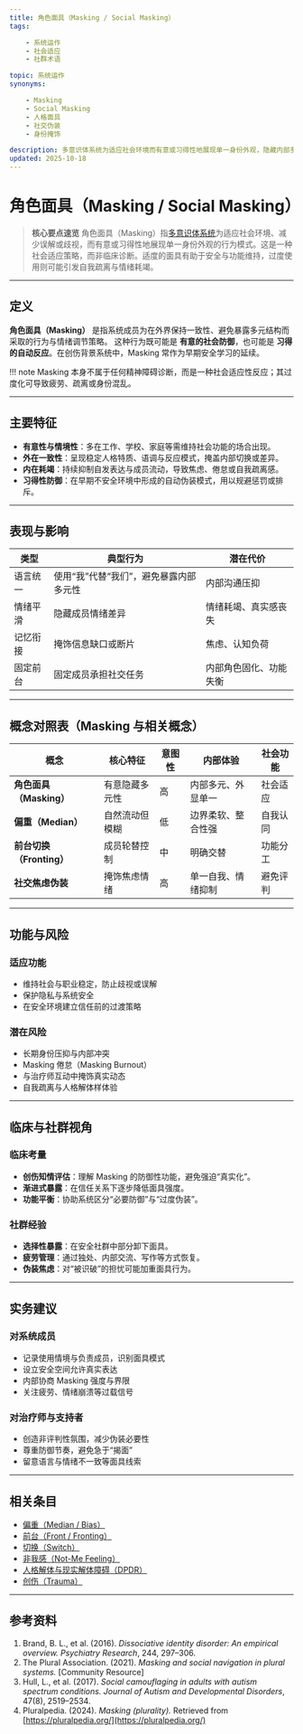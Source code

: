 ```yaml
---
title: 角色面具（Masking / Social Masking）
tags:

    - 系统运作
    - 社会适应
    - 社群术语

topic: 系统运作
synonyms:

    - Masking
    - Social Masking
    - 人格面具
    - 社交伪装
    - 身份掩饰

description: 多意识体系统为适应社会环境而有意或习得性地展现单一身份外观，隐藏内部多元性的行为模式与策略
updated: 2025-10-18
---
```


# 角色面具（Masking / Social Masking）

> **核心要点速览**
> 角色面具（Masking）指[多意识体系统](Multiple_Personality_System.md)为适应社会环境、减少误解或歧视，而有意或习得性地展现单一身份外观的行为模式。这是一种社会适应策略，而非临床诊断。适度的面具有助于安全与功能维持，过度使用则可能引发自我疏离与情绪耗竭。

---

## 定义

**角色面具（Masking）** 是指系统成员为在外界保持一致性、避免暴露多元结构而采取的行为与情绪调节策略。
这种行为既可能是 **有意的社会防御**，也可能是 **习得的自动反应**。在创伤背景系统中，Masking 常作为早期安全学习的延续。

!!! note
    Masking 本身不属于任何精神障碍诊断，而是一种社会适应性反应；其过度化可导致疲劳、疏离或身份混乱。

---

## 主要特征

- **有意性与情境性**：多在工作、学校、家庭等需维持社会功能的场合出现。
- **外在一致性**：呈现稳定人格特质、语调与反应模式，掩盖内部切换或差异。
- **内在耗竭**：持续抑制自发表达与成员流动，导致焦虑、倦怠或自我疏离感。
- **习得性防御**：在早期不安全环境中形成的自动伪装模式，用以规避惩罚或排斥。

---

## 表现与影响

| 类型 | 典型行为 | 潜在代价 |
|------|-----------|-----------|
| 语言统一 | 使用“我”代替“我们”，避免暴露内部多元性 | 内部沟通压抑 |
| 情绪平滑 | 隐藏成员情绪差异 | 情绪耗竭、真实感丧失 |
| 记忆衔接 | 掩饰信息缺口或断片 | 焦虑、认知负荷 |
| 固定前台 | 固定成员承担社交任务 | 内部角色固化、功能失衡 |

---

## 概念对照表（Masking 与相关概念）

| 概念 | 核心特征 | 意图性 | 内部体验 | 社会功能 |
|------|----------|--------|----------|----------|
| **角色面具（Masking）** | 有意隐藏多元性 | 高 | 内部多元、外显单一 | 社会适应 |
| **偏重（Median）** | 自然流动但模糊 | 低 | 边界柔软、整合性强 | 自我认同 |
| **前台切换（Fronting）** | 成员轮替控制 | 中 | 明确交替 | 功能分工 |
| **社交焦虑伪装** | 掩饰焦虑情绪 | 高 | 单一自我、情绪抑制 | 避免评判 |

---

## 功能与风险

### 适应功能

- 维持社会与职业稳定，防止歧视或误解
- 保护隐私与系统安全
- 在安全环境建立信任前的过渡策略

### 潜在风险

- 长期身份压抑与内部冲突
- Masking 倦怠（Masking Burnout）
- 与治疗师互动中掩饰真实动态
- 自我疏离与人格解体样体验

---

## 临床与社群视角

### 临床考量

- **创伤知情评估**：理解 Masking 的防御性功能，避免强迫“真实化”。
- **渐进式暴露**：在信任关系下逐步降低面具强度。
- **功能平衡**：协助系统区分“必要防御”与“过度伪装”。

### 社群经验

- **选择性暴露**：在安全社群中部分卸下面具。
- **疲劳管理**：通过独处、内部交流、写作等方式恢复。
- **伪装焦虑**：对“被识破”的担忧可能加重面具行为。

---

## 实务建议

### 对系统成员

- 记录使用情境与负责成员，识别面具模式
- 设立安全空间允许真实表达
- 内部协商 Masking 强度与界限
- 关注疲劳、情绪崩溃等过载信号

### 对治疗师与支持者

- 创造非评判性氛围，减少伪装必要性
- 尊重防御节奏，避免急于“揭面”
- 留意语言与情绪不一致等面具线索

---

## 相关条目

- [偏重（Median / Bias）](Median-Bias.md)
- [前台（Front / Fronting）](Front-Fronting.md)
- [切换（Switch）](Switch.md)
- [非我感（Not-Me Feeling）](Not-Me-Feeling.md)
- [人格解体与现实解体障碍（DPDR）](Depersonalization-Derealization-Disorder-DPDR.md)
- [创伤（Trauma）](Trauma.md)

---

## 参考资料

1. Brand, B. L., et al. (2016). *Dissociative identity disorder: An empirical overview.* *Psychiatry Research*, 244, 297–306.
2. The Plural Association. (2021). *Masking and social navigation in plural systems.* [Community Resource]
3. Hull, L., et al. (2017). *Social camouflaging in adults with autism spectrum conditions.* *Journal of Autism and Developmental Disorders*, 47(8), 2519–2534.
4. Pluralpedia. (2024). *Masking (plurality).* Retrieved from [https://pluralpedia.org/](https://pluralpedia.org/)
